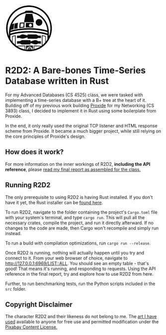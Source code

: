 <img src="https://github.com/MKP157/R2D2/blob/main/R2D2_logo.png" height="150" alt="">

# R2D2: A Bare-bones Time-Series Database written in Rust
For my Advanced Databases (CS 4525) class, we were tasked with implementing a time-series database 
with a B+ tree at the heart of it. Building off of my previous work building [Proxide](https://github.com/MKP157/Proxide)
for my Networking (CS 3893) class, I decided to implement it in Rust using some boilerplate
from Proxide.

In the end, it only really used the original TCP listener and HTML response scheme from Proxide.
It became a much bigger project, while still relying on the core principles of Proxide's design.

## How does it work?
For more information on the inner workings of R2D2, **including the API reference**, please
[read my final report as assembled for the class.](https://github.com/MKP157/R2D2/blob/main/r2d2/CS_4525_Final_Report-1.pdf)

## Running R2D2
The only prerequisite to using R2D2 is having Rust installed. 
If you don't have it yet, the Rust installer can be [found here](https://www.rust-lang.org/tools/install).

To run R2D2, navigate to the folder containing the project's `Cargo.toml` file 
with your system's terminal, and type `cargo run`. This will pull all the necessary crates,
compile the project, and run it directly afterward. If no changes to the code are made, 
then Cargo won't  recompile and simply run instead.

To run a build with compilation optimizations, run `cargo run --release`.

Once R2D2 is running, nothing will actually happen until you try and connect to it. 
From your web browser of choice, navigate to http://127.0.0.1:6969/LIST::ALL. You should see
an empty table - that's good! That means it's running, and responding to requests.
Using the API reference in the final report, try and explore how to use R2D2 from here.

Further, to run benchmarking tests, run the Python scripts included in the `src` folder.


## Copyright Disclaimer
The character R2D2 and their likeness do not belong to me. The [art I have used](https://pixabay.com/vectors/ai-generated-robot-r2d2-character-8898448/)
available to anyone for free use and permitted modification under the [Pixabay Content License.](https://pixabay.com/service/license-summary/)